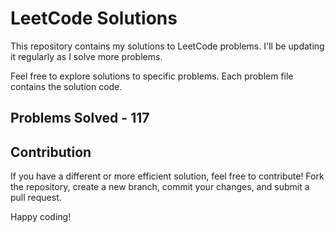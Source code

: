 # LeetCode Solutions

This repository contains my solutions to LeetCode problems. I'll be updating it regularly as I solve more problems.

Feel free to explore solutions to specific problems. Each problem file contains the solution code.

## Problems Solved - 117

## Contribution

If you have a different or more efficient solution, feel free to contribute! Fork the repository, create a new branch, commit your changes, and submit a pull request.

Happy coding!